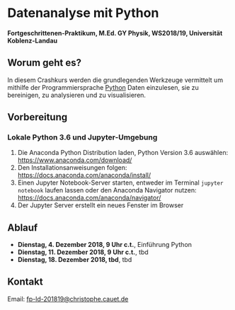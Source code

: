 # Datenanalyse mit Python

#### Fortgeschrittenen-Praktikum, M.Ed. GY Physik, WS2018/19, Universität Koblenz-Landau

## Worum geht es?

In diesem Crashkurs werden die grundlegenden Werkzeuge vermittelt um mithilfe der Programmiersprache [Python](https://www.python.org/) Daten einzulesen, sie zu bereinigen, zu analysieren und zu visualisieren.

## Vorbereitung

### Lokale Python 3.6 und Jupyter-Umgebung

1. Die Anaconda Python Distribution laden, Python Version 3.6 auswählen: <https://www.anaconda.com/download/>
1. Den Installationsanweisungen folgen: <https://docs.anaconda.com/anaconda/install/>
1. Einen Jupyter Notebook-Server starten, entweder im Terminal `jupyter notebook` laufen lassen oder den Anaconda Navigator nutzen: <https://docs.anaconda.com/anaconda/navigator/>
1. Der Jupyter Server erstellt ein neues Fenster im Browser

## Ablauf

* **Dienstag, 4. Dezember 2018, 9 Uhr c.t.**, Einführung Python
* **Dienstag, 11. Dezember 2018, 9 Uhr c.t.**, tbd
* **Dienstag, 18. Dezember 2018, tbd**, tbd

## Kontakt

Email: [fp-ld-201819@christophe.cauet.de](mailto:fp-ld-201819@christophe.cauet.de)

